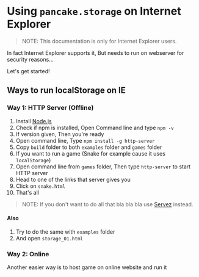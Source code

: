 # Using `pancake.storage` on Internet Explorer

> NOTE: This documentation is only for Internet Explorer users.

In fact Internet Explorer supports it, But needs to run on webserver for security reasons...

Let's get started!

## Ways to run localStorage on IE

### Way 1: HTTP Server (Offline)

1. Install [Node.js](https://nodejs.org)
2. Check if npm is installed, Open Command line and type `npm -v`
3. If version given, Then you're ready
4. Open command line, Type `npm install -g http-server`
5. Copy `build` folder to both `examples` folder and `games` folder
6. If you want to run a game (Snake for example cause it uses `localStorage`)
7. Open command line from `games` folder, Then type `http-server` to start HTTP server
8. Head to one of the links that server gives you
9. Click on `snake.html`
10. That's all

> NOTE: If you don't want to do all that bla bla bla use [Servez](https://greggman.github.io/servez/) instead.

#### Also

1. Try to do the same with `examples` folder
2. And open `storage_01.html`

### Way 2: Online

Another easier way is to host game on online website and run it